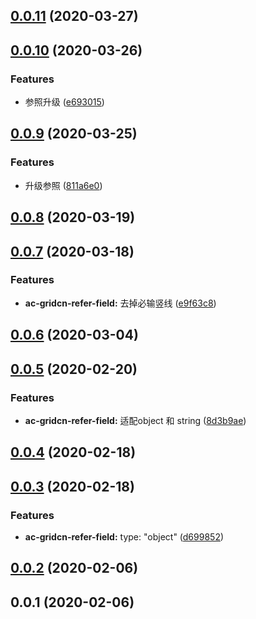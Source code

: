 <a name="0.0.11"></a>
## [0.0.11](https://github.com/tinper-bee/ac-gridcn-refer-field/compare/v0.0.10...v0.0.11) (2020-03-27)



<a name="0.0.10"></a>
## [0.0.10](https://github.com/tinper-bee/ac-gridcn-refer-field/compare/v0.0.9...v0.0.10) (2020-03-26)


### Features

* 参照升级 ([e693015](https://github.com/tinper-bee/ac-gridcn-refer-field/commit/e693015))



<a name="0.0.9"></a>
## [0.0.9](https://github.com/tinper-bee/ac-gridcn-refer-field/compare/v0.0.8...v0.0.9) (2020-03-25)


### Features

* 升级参照 ([811a6e0](https://github.com/tinper-bee/ac-gridcn-refer-field/commit/811a6e0))



<a name="0.0.8"></a>
## [0.0.8](https://github.com/tinper-bee/ac-gridcn-refer-field/compare/v0.0.7...v0.0.8) (2020-03-19)



<a name="0.0.7"></a>
## [0.0.7](https://github.com/tinper-bee/ac-gridcn-refer-field/compare/v0.0.6...v0.0.7) (2020-03-18)


### Features

* **ac-gridcn-refer-field:** 去掉必输竖线 ([e9f63c8](https://github.com/tinper-bee/ac-gridcn-refer-field/commit/e9f63c8))



<a name="0.0.6"></a>
## [0.0.6](https://github.com/tinper-bee/ac-gridcn-refer-field/compare/v0.0.5...v0.0.6) (2020-03-04)



<a name="0.0.5"></a>
## [0.0.5](https://github.com/tinper-bee/ac-gridcn-refer-field/compare/v0.0.4...v0.0.5) (2020-02-20)


### Features

* **ac-gridcn-refer-field:** 适配object 和 string ([8d3b9ae](https://github.com/tinper-bee/ac-gridcn-refer-field/commit/8d3b9ae))



<a name="0.0.4"></a>
## [0.0.4](https://github.com/tinper-bee/ac-gridcn-refer-field/compare/v0.0.3...v0.0.4) (2020-02-18)



<a name="0.0.3"></a>
## [0.0.3](https://github.com/tinper-bee/ac-gridcn-refer-field/compare/v0.0.2...v0.0.3) (2020-02-18)


### Features

* **ac-gridcn-refer-field:** type: "object" ([d699852](https://github.com/tinper-bee/ac-gridcn-refer-field/commit/d699852))



<a name="0.0.2"></a>
## [0.0.2](https://github.com/tinper-bee/ac-gridcn-refer-field/compare/v0.0.1...v0.0.2) (2020-02-06)



<a name="0.0.1"></a>
## 0.0.1 (2020-02-06)



